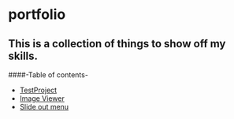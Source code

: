 # portfolio
## This is a collection of things to show off my skills.

####-Table of contents-
* [TestProject](https://github.com/drnwltn/portfolio/tree/master/project1)
* [Image Viewer](https://github.com/drnwltn/portfolio/tree/master/project2)
* [Slide out menu](https://github.com/drnwltn/portfolio/tree/master/project3)
